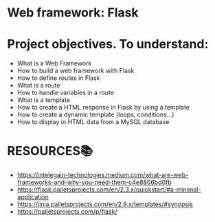 # Web framework: Flask

# Project objectives. To understand:
- What is a Web Framework
- How to build a web framework with Flask
- How to define routes in Flask
- What is a route
- How to handle variables in a route
- What is a template
- How to create a HTML response in Flask by using a template
- How to create a dynamic template (loops, conditions…)
- How to display in HTML data from a MySQL database

# RESOURCES📚
- https://intelegain-technologies.medium.com/what-are-web-frameworks-and-why-you-need-them-c4e8806bd0fb
- https://flask.palletsprojects.com/en/2.3.x/quickstart/#a-minimal-application
- https://jinja.palletsprojects.com/en/2.9.x/templates/#synopsis
- https://palletsprojects.com/p/flask/

